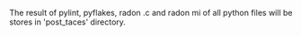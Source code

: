 The result of pylint, pyflakes, radon .c and radon mi of all python files will be stores in 'post_taces' directory.